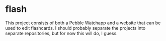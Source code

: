 # flash

This project consists of both a Pebble Watchapp and a website that can be used to edit flashcards. I should probably separate the projects into separate repositories, but for now this will do, I guess.

